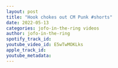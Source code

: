 ```yaml
---
layout: post
title: "Hook chokes out CM Punk #shorts"
date: 2022-05-13
categories: jofo-in-the-ring videos
author: jofo-in-the-ring
spotify_track_id: 
youtube_video_id: E5wTwMOKLks
apple_track_id: 
youtube_metadata: 
---
```

